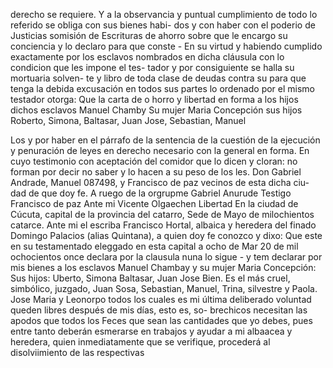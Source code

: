 derecho se requiere. Y a la observancia y puntual cumplimiento de todo lo referido se obliga con sus bienes habi- dos y con haber con el poderio de Justicias somisión de
Escrituras de ahorro sobre que le encargo su conciencia y lo declaro para que conste - En su virtud y habiendo cumplido exactamente por los esclavos nombrados en dicha cláusula con lo condicion que les impone el tes-
tador y por consiguiente se halla su mortuaria solven- te y libro de toda clase de deudas contra su para que
tenga la debida excusación en todos sus partes lo ordenado por el mismo testador otorga: Que la carta de o
horro y libertad en forma a los hijos dichos esclavos Manuel Chamby Su mujer Maria Concepción sus hijos Roberto, Simona, Baltasar, Juan Jose, Sebastian, Manuel

Los y por haber en el párrafo de la sentencia de la cuestión de la ejecución y penuración de leyes en derecho necesario con la general en forma. En cuyo testimonio con aceptación del comidor que lo dicen y cloran: no forman por decir no saber y lo hacen a su peso de los les.
Don Gabriel Andrade, Manuel 087498, y Francisco de paz vecinos de esta dicha ciu- dad de que doy fe.
A ruego de la orgrupme Gabriel Anurude Testigo Francisco de paz Ante mi Vicente Olgaechen
Libertad
En la ciudad de Cúcuta, capital de la provincia del catarro, Sede de Mayo de milochientos catarce. Ante mi el escriba
Francisco Hortal, albaica y heredera del finado Domingo Palacios (alias Quintana), a quien doy fe conozco y dixo: Que este en su testamentado eleggado en esta capital a ocho de Mar
20 de mil ochocientos once declara por la clausula
nuna lo sigue - y tem declarar por mis bienes a los
esclavos Manuel Chambay y su mujer Maria Concepción:
Sus hijos: Uberto, Simona Baltasar, Juan Jose
Bien. Es el más cruel, simbólico, juzgado, Juan Sosa, Sebastian, Manuel, Trina, silvestre y Paola. Jose Maria y Leonorpo todos los cuales es mi última deliberado voluntad queden libres después de mis días, esto es, so- brechicos necesitan las apodos que todos los
Feces que sean las cantidades que yo debes, pues
entre tanto deberán esmerarse en trabajos y ayudar
a mi albaacea y heredera, quien inmediatamente que se
verifique, procederá al disolviimiento de las respectivas